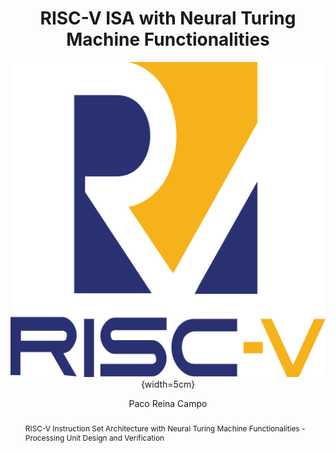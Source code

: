 ---
title: '**RISC-V ISA with Neural Turing Machine Functionalities**'
subtitle: '![](riscv.png){width=5cm}'

author: Paco Reina Campo

abstract: RISC-V Instruction Set Architecture with Neural Turing Machine Functionalities - Processing Unit Design and Verification
---
